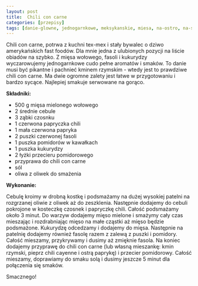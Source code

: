 ```yaml
---
layout: post
title:  Chili con carne
categories: [przepisy]
tags: [danie-glowne, jednogarnkowe, meksykanskie, miesa, na-ostro, na-slono, obiad]
---
```

Chili con carne, potrwa z kuchni tex-mex i stały bywalec o dziwo amerykańskich fast foodów. Dla mnie jedna z ulubionych pozycji na liście obiadów na szybko. Z mięsa wołowego, fasoli i kukurydzy wyczarowujemy jednogarnkowe cudo pełne aromatów i smaków. To danie musi być pikantne i pachnieć kminem rzymskim - wtedy jest to prawdziwe chili con carne. Ma dwie ogromne zalety jest łatwe w przygotowaniu i bardzo sycące. Najlepiej smakuje serwowane na gorąco.

**Składniki:**
* 500 g mięsa mielonego wołowego
* 2 średnie cebule
* 3 ząbki czosnku
* 1 czerwona papryczka chili
* 1 mała czerwona papryka
* 2 puszki czerwonej fasoli
* 1 puszka pomidorów w kawałkach
* 1 puszka kukurydzy
* 2 łyżki przecieru pomidorowego
* przyprawa do chili con carne
* sól
* oliwa z oliwek do smażenia


**Wykonanie:**

Cebulę kroimy w drobną kostkę i podsmażamy na dużej wysokiej patelni na rozgrzanej oliwie z oliwek aż do zeszklenia. Następnie dodajemy do cebuli pokrojone w kosteczkę czosnek i papryczkę chili. Całość podsmażamy około 3 minut. Do warzyw dodajemy mięso mielone i smażymy cały czas mieszając i rozdrabniając mięso na małe cząstki aż mięso będzie podsmażone. Kukurydzę odcedzamy i dodajemy do mięsa. Następnie na patelnię dodajemy również fasolę razem z zalewą z puszki i pomidory. Całość mieszamy, przykrywamy i dusimy aż zmięknie fasola. Na koniec dodajemy przyprawę do chili con carne (lub własną mieszankę: kmin rzymski, pieprz chili cayenne i ostrą paprykę) i przecier pomidorowy. Całość mieszamy, doprawiamy do smaku solą i dusimy jeszcze 5 minut dla połączenia się smaków.

Smacznego!
    